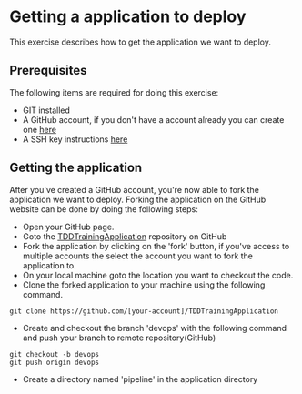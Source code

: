 # Getting a application to deploy

This exercise describes how to get the application we want to deploy.

## Prerequisites

The following items are required for doing this exercise:

- GIT installed
- A GitHub account, if you don't have a account already you can create one [here](https://github.com)
- A SSH key instructions [here](https://help.github.com/articles/generating-ssh-keys)

## Getting the application

After you've created a GitHub account, you're now able to fork the application we want to deploy. Forking the application on the GitHub website can be done by doing the following steps:

- Open your GitHub page.
- Goto the [TDDTrainingApplication](https://github.com/codecentric/TDDTrainingApplication) repository on GitHub
- Fork the application by clicking on the 'fork' button, if you've access to multiple accounts the select the account you want to fork the application to.
- On your local machine goto the location you want to checkout the code.
- Clone the forked application to your machine using the following command.
```
git clone https://github.com/[your-account]/TDDTrainingApplication
```
- Create and checkout the branch 'devops' with the following command and push your branch to remote repository(GitHub)
```
git checkout -b devops
git push origin devops
```
- Create a directory named 'pipeline' in the application directory
